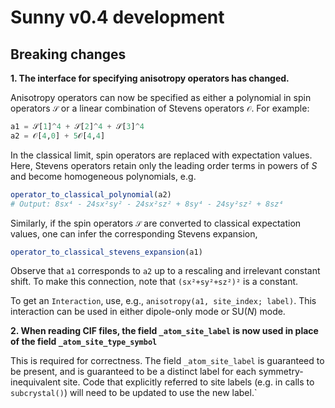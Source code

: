 # Sunny v0.4 development

## Breaking changes

**1. The interface for specifying anisotropy operators has changed.**

Anisotropy operators can now be specified as either a polynomial in spin
operators `𝒮` or a linear combination of Stevens operators `𝒪`. For example:
```julia
a1 = 𝒮[1]^4 + 𝒮[2]^4 + 𝒮[3]^4
a2 = 𝒪[4,0] + 5𝒪[4,4]
```

In the classical limit, spin operators are replaced with expectation values.
Here, Stevens operators retain only the leading order terms in powers of _S_ and
become homogeneous polynomials, e.g.
```julia
operator_to_classical_polynomial(a2) 
# Output: 8sx⁴ - 24sx²sy² - 24sx²sz² + 8sy⁴ - 24sy²sz² + 8sz⁴
```

Similarly, if the spin operators `𝒮` are converted to classical expectation
values, one can infer the corresponding Stevens expansion,
```julia
operator_to_classical_stevens_expansion(a1)
```

Observe that `a1` corresponds to `a2` up to a rescaling and irrelevant constant
shift. To make this connection, note that `(sx²+sy²+sz²)²` is a constant.

To get an `Interaction`, use, e.g., `anisotropy(a1, site_index; label)`. This
interaction can be used in either dipole-only mode or SU(_N_) mode.

**2. When reading CIF files, the field `_atom_site_label` is now used in place of the field `_atom_site_type_symbol`**

This is required for correctness. The field `_atom_site_label` is guaranteed to
be present, and is guaranteed to be a distinct label for each
symmetry-inequivalent site. Code that explicitly referred to site labels (e.g.
in calls to `subcrystal()`) will need to be updated to use the new label.`